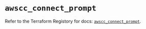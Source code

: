 # `awscc_connect_prompt`

Refer to the Terraform Registory for docs: [`awscc_connect_prompt`](https://registry.terraform.io/providers/hashicorp/awscc/0.70.0/docs/resources/connect_prompt).
